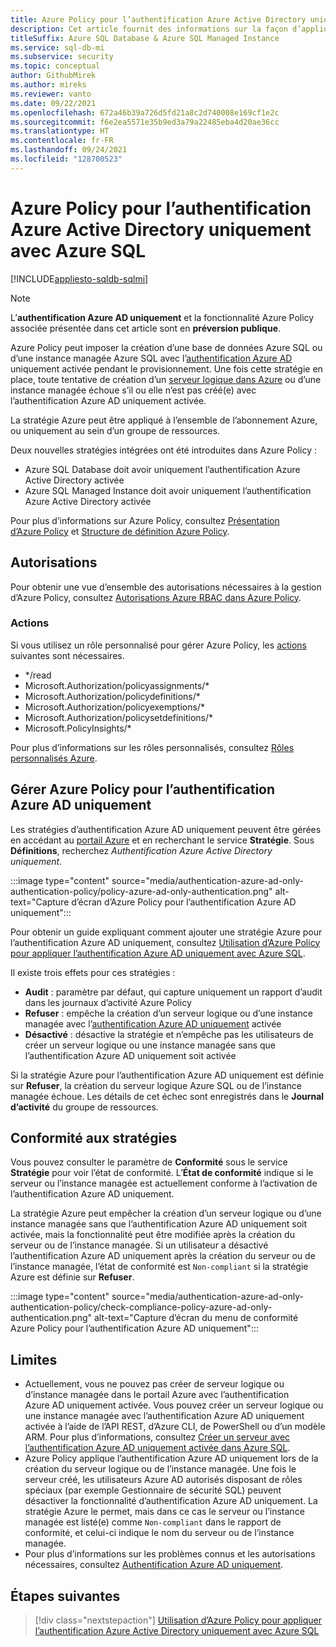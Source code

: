 ```yaml
---
title: Azure Policy pour l’authentification Azure Active Directory uniquement
description: Cet article fournit des informations sur la façon d’appliquer une stratégie Azure pour créer une base de données Azure SQL ou une instance managée Azure SQL avec l’authentification Azure AD (Azure Active Directory) uniquement activée.
titleSuffix: Azure SQL Database & Azure SQL Managed Instance
ms.service: sql-db-mi
ms.subservice: security
ms.topic: conceptual
author: GithubMirek
ms.author: mireks
ms.reviewer: vanto
ms.date: 09/22/2021
ms.openlocfilehash: 672a46b39a726d5fd21a8c2d740008e169cf1e2c
ms.sourcegitcommit: f6e2ea5571e35b9ed3a79a22485eba4d20ae36cc
ms.translationtype: HT
ms.contentlocale: fr-FR
ms.lasthandoff: 09/24/2021
ms.locfileid: "128700523"
---
```

# <a name="azure-policy-for-azure-active-directory-only-authentication-with-azure-sql"></a>Azure Policy pour l’authentification Azure Active Directory uniquement avec Azure SQL

[!INCLUDE[appliesto-sqldb-sqlmi](../includes/appliesto-sqldb-sqlmi.md)]

> [!NOTE]
> L’**authentification Azure AD uniquement** et la fonctionnalité Azure Policy associée présentée dans cet article sont en **préversion publique**. 

Azure Policy peut imposer la création d’une base de données Azure SQL ou d’une instance managée Azure SQL avec l’[authentification Azure AD](authentication-azure-ad-only-authentication.md) uniquement activée pendant le provisionnement. Une fois cette stratégie en place, toute tentative de création d’un [serveur logique dans Azure](logical-servers.md) ou d’une instance managée échoue s’il ou elle n’est pas créé(e) avec l’authentification Azure AD uniquement activée.

La stratégie Azure peut être appliqué à l’ensemble de l’abonnement Azure, ou uniquement au sein d’un groupe de ressources.

Deux nouvelles stratégies intégrées ont été introduites dans Azure Policy :

- Azure SQL Database doit avoir uniquement l’authentification Azure Active Directory activée
- Azure SQL Managed Instance doit avoir uniquement l’authentification Azure Active Directory activée

Pour plus d’informations sur Azure Policy, consultez [Présentation d’Azure Policy](/azure/governance/policy/overview) et [Structure de définition Azure Policy](/azure/governance/policy/concepts/definition-structure).

## <a name="permissions"></a>Autorisations

Pour obtenir une vue d’ensemble des autorisations nécessaires à la gestion d’Azure Policy, consultez [Autorisations Azure RBAC dans Azure Policy](/azure/governance/policy/overview#azure-rbac-permissions-in-azure-policy).

### <a name="actions"></a>Actions

Si vous utilisez un rôle personnalisé pour gérer Azure Policy, les [actions](/azure/role-based-access-control/role-definitions#actions) suivantes sont nécessaires.

- */read
- Microsoft.Authorization/policyassignments/*
- Microsoft.Authorization/policydefinitions/*
- Microsoft.Authorization/policyexemptions/*
- Microsoft.Authorization/policysetdefinitions/*
- Microsoft.PolicyInsights/*

Pour plus d’informations sur les rôles personnalisés, consultez [Rôles personnalisés Azure](/azure/role-based-access-control/custom-roles).

## <a name="manage-azure-policy-for-azure-ad-only-authentication"></a>Gérer Azure Policy pour l’authentification Azure AD uniquement

Les stratégies d’authentification Azure AD uniquement peuvent être gérées en accédant au [portail Azure](https://portal.azure.com) et en recherchant le service **Stratégie**. Sous **Définitions**, recherchez *Authentification Azure Active Directory uniquement*.

:::image type="content" source="media/authentication-azure-ad-only-authentication-policy/policy-azure-ad-only-authentication.png" alt-text="Capture d’écran d’Azure Policy pour l’authentification Azure AD uniquement":::

Pour obtenir un guide expliquant comment ajouter une stratégie Azure pour l’authentification Azure AD uniquement, consultez [Utilisation d’Azure Policy pour appliquer l’authentification Azure AD uniquement avec Azure SQL](authentication-azure-ad-only-authentication-policy-how-to.md).

Il existe trois effets pour ces stratégies :

- **Audit** : paramètre par défaut, qui capture uniquement un rapport d’audit dans les journaux d’activité Azure Policy
- **Refuser** : empêche la création d’un serveur logique ou d’une instance managée avec l’[authentification Azure AD uniquement](authentication-azure-ad-only-authentication.md) activée
- **Désactivé** : désactive la stratégie et n’empêche pas les utilisateurs de créer un serveur logique ou une instance managée sans que l’authentification Azure AD uniquement soit activée

Si la stratégie Azure pour l’authentification Azure AD uniquement est définie sur **Refuser**, la création du serveur logique Azure SQL ou de l’instance managée échoue. Les détails de cet échec sont enregistrés dans le **Journal d’activité** du groupe de ressources.

## <a name="policy-compliance"></a>Conformité aux stratégies

Vous pouvez consulter le paramètre de **Conformité** sous le service **Stratégie** pour voir l’état de conformité. L’**État de conformité** indique si le serveur ou l’instance managée est actuellement conforme à l’activation de l’authentification Azure AD uniquement. 

La stratégie Azure peut empêcher la création d’un serveur logique ou d’une instance managée sans que l’authentification Azure AD uniquement soit activée, mais la fonctionnalité peut être modifiée après la création du serveur ou de l’instance managée. Si un utilisateur a désactivé l’authentification Azure AD uniquement après la création du serveur ou de l’instance managée, l’état de conformité est `Non-compliant` si la stratégie Azure est définie sur **Refuser**.

:::image type="content" source="media/authentication-azure-ad-only-authentication-policy/check-compliance-policy-azure-ad-only-authentication.png" alt-text="Capture d’écran du menu de conformité Azure Policy pour l’authentification Azure AD uniquement":::

## <a name="limitations"></a>Limites

- Actuellement, vous ne pouvez pas créer de serveur logique ou d’instance managée dans le portail Azure avec l’authentification Azure AD uniquement activée. Vous pouvez créer un serveur logique ou une instance managée avec l’authentification Azure AD uniquement activée à l’aide de l’API REST, d’Azure CLI, de PowerShell ou d’un modèle ARM. Pour plus d’informations, consultez [Créer un serveur avec l’authentification Azure AD uniquement activée dans Azure SQL](authentication-azure-ad-only-authentication-create-server.md).
- Azure Policy applique l’authentification Azure AD uniquement lors de la création du serveur logique ou de l’instance managée. Une fois le serveur créé, les utilisateurs Azure AD autorisés disposant de rôles spéciaux (par exemple Gestionnaire de sécurité SQL) peuvent désactiver la fonctionnalité d’authentification Azure AD uniquement. La stratégie Azure le permet, mais dans ce cas le serveur ou l’instance managée est listé(e) comme `Non-compliant` dans le rapport de conformité, et celui-ci indique le nom du serveur ou de l’instance managée.  
- Pour plus d’informations sur les problèmes connus et les autorisations nécessaires, consultez [Authentification Azure AD uniquement](authentication-azure-ad-only-authentication.md).

## <a name="next-steps"></a>Étapes suivantes

> [!div class="nextstepaction"]
> [Utilisation d’Azure Policy pour appliquer l’authentification Azure Active Directory uniquement avec Azure SQL](authentication-azure-ad-only-authentication-policy-how-to.md)

